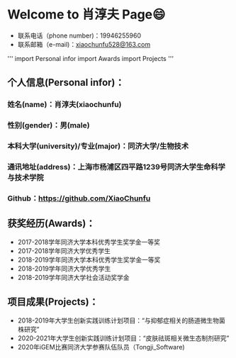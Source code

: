 # Welcome to 肖淳夫 Page:smile:

- 联系电话（phone number)：19946255960
- 联系邮箱（e-mail)：xiaochunfu528@163.com

''' import Personal infor
    import Awards
    import Projects
'''

## 个人信息(Personal infor)：
### 姓名(name)：肖淳夫(xiaochunfu)
### 性别(gender)：男(male)
### 本科大学(university)/专业(major)：同济大学/生物技术
### 通讯地址(address)：上海市杨浦区四平路1239号同济大学生命科学与技术学院   
### Github：https://github.com/XiaoChunfu

## 获奖经历(Awards)：
- 2017-2018学年同济大学本科优秀学生奖学金一等奖                                                              
- 2017-2018学年同济大学优秀学生                                                            
- 2018-2019学年同济大学本科优秀学生奖学金一等奖                                                         
- 2018-2019学年同济大学优秀学生                                                         
- 2018-2019学年同济大学社会活动奖学金 

## 项目成果(Projects)：
- 2018-2019年大学生创新实践训练计划项目：“与抑郁症相关的肠道微生物菌株研究”
- 2020-2021年大学生创新实践训练计划项目：“皮肤祛斑相关微生态制剂研究”
- 2020年iGEM比赛同济大学参赛队伍队员（Tongji_Software)


